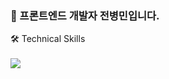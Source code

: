 ### 👋 프론트엔드 개발자 전병민입니다.

<!--
**byeongminn/byeongminn** is a ✨ _special_ ✨ repository because its `README.md` (this file) appears on your GitHub profile.

Here are some ideas to get you started:

- 🔭 I’m currently working on ...
- 🌱 I’m currently learning ...
- 👯 I’m looking to collaborate on ...
- 🤔 I’m looking for help with ...
- 💬 Ask me about ...
- 📫 How to reach me: ...
- 😄 Pronouns: ...
- ⚡ Fun fact: ...
-->
<div style={{ fontSize: "30px" }}>🛠 Technical Skills</div>
<br />
<img src="https://img.shields.io/badge/Javascript-F7DF1E?style=for-the-badge&logo=Javascript&logoColor=black">
